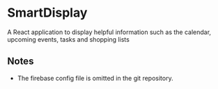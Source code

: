 # SmartDisplay

A React application to display helpful information such as the calendar, upcoming events, tasks and shopping lists

## Notes

* The firebase config file is omitted in the git repository.
